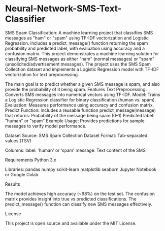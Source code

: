 # Neural-Network-SMS-Text-Classifier
SMS Spam Classification: A machine learning project that classifies SMS messages as "ham" or "spam" using TF-IDF vectorization and Logistic Regression. Includes a predict_message() function returning the spam probability and predicted label, with evaluation using accuracy and a confusion matrix.
This project demonstrates a machine learning solution for classifying SMS messages as either "ham" (normal messages) or "spam" (unsolicited/advertisement messages). The project uses the SMS Spam Collection dataset and implements a Logistic Regression model with TF-IDF vectorization for text preprocessing.

The main goal is to predict whether a given SMS message is spam, and also provide the probability of it being spam.
Features
Text Preprocessing: Converts SMS messages into numerical vectors using TF-IDF.
Model: Trains a Logistic Regression classifier for binary classification (human vs. spam).
Evaluation: Measures performance using accuracy and confusion matrix.
Predict Function: Includes a reusable function predict_message(message) that returns:
Probability of the message being spam (0–1)
Predicted label: "human" or "spam"
Example Usage: Provides predictions for sample messages to verify model performance.

Dataset
Source: SMS Spam Collection Dataset
Format: Tab-separated values (TSV)

Columns:
label: 'human' or 'spam'
message: Text content of the SMS

Requirements
Python 3.x

Libraries:
pandas
numpy
scikit-learn
matplotlib
seaborn
Jupyter Notebook or Google Colab

Results

The model achieves high accuracy (~98%) on the test set.
The confusion matrix provides insight into true vs predicted classifications.
The predict_message() function can classify new SMS messages effectively.

License

This project is open source and available under the MIT License.
